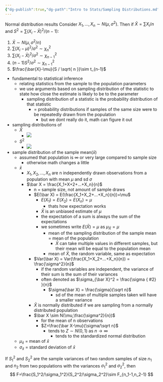 ```yaml
---
{"dg-publish":true,"dg-path":"Intro to Stats/Sampling Distributions.md","permalink":"/intro-to-stats/sampling-distributions/","created":"2024-02-14T13:31:33.662-05:00","updated":"2025-07-07T17:21:02.466-04:00"}
---
```


Normal distribution results
Consider $X_{1},\dots,X_{n}\sim N(\mu,\sigma^2)$. Then if $\bar{X}=\sum X_{i}/n$ and $S^2=\sum(X_{i}-\bar{X})^2 / (n-1):$
1. $\bar{X}\sim N(\mu,\sigma^2/n)$
2. $\sum(X_{i}-\mu)^2 / \sigma^2 \sim \chi_{n}^2$
3. $\sum (X_{i}-\bar{X})^2/ \sigma^2 \sim \chi_{n-1}^2$
4. $(n-1)S^2 / \sigma^2\sim \chi_{n-1}^2$
5. $\frac{\bar{X}-\mu}{S / \sqrt{ n }}\sim t_{n-1}$














- fundamental to statistical inference
	- relating statistics from the sample to the population parameters
	- we use arguments based on sampling distribution of the statistic to state how close the estimate is likely to be to the parameter
		- sampling distribution of a statistic is the probability distribution of that statistic
			- = probability distributions if samples of the same size were to be repeatedly drawn from the population
				- but we dont really do it, math can figure it out
- sampling distributions of 
	- $\bar X$
		- ![](https://i.imgur.com/Ft3MuyN.png)
	- $S^2$  
		- ![](https://i.imgur.com/Vbqdldh.png)
- sample distribution of the sample mean($\bar x$)
	- assumed that population is $\infty$ or very large compared to sample size
		- otherwise math changes a little
	- $\bar x$
		- $X_1,X_2,...,X_n$ are n independently drawn observations from a population with mean $\mu$ and sd $\sigma$
		- $\bar X = \frac{X_1+X+2+...+X_n}{n}$
			- n = sample size, not amount of sample draws
			- $E(\bar X) = E(\frac{X_1+X_2+...+X_n}{n})=\mu$
				- $E(X_1) = E(X_2) = E(X_n) = \mu$
					- thats how expectation works
				- $\bar X$ is an unbiased estimate of $\mu$
				- the expectation of a sum is always the sum of the expectations
				- we sometimes write $E(\bar X) = \mu$ as $\mu_{\bar X} = \mu$
					- mean of the sampling distribution of the sample mean = mean of the population
						- $\bar X$ can take multiple values in different samples, but their mean will be equal to the population mean
					- mean of $\bar X$, the random variable, same as expectation
			- $Var(\bar X) = Var(\frac{X_1+X_2+...+X_n}{n}) = \frac{\sigma^2}{n}$
				- if the random variables are independent, the variance of their sum is the sum of their variances
				- often denoted as $\sigma_{\bar X}^2 = \frac{\sigma
{ #2}
}{n}$
					- $\sigma(\bar X) = \frac{\sigma}{\sqrt n}$ 
						- sd of the mean of multiple samples taken will have a smaller variance
			- $\bar X$ is normally distributed if we are sampling from a normally distributed population
			- $\bar X \sim N(\mu,\frac{\sigma^2}{n})$ 
				- for the mean of n observations
				- $Z=\frac{\bar X-\mu}{\sigma/\sqrt n}$
					- tends to $Z\sim N(0,1)$ as $n \rightarrow \infty$
						- tends to the standardized normal distribution
	- $\mu_{\bar x}$ = mean of $\bar x$ 
	- $\sigma_{\bar x}$ = standard deviation of $\bar x$

If $S_{1}^2$ and $S_{2}^2$ are the sample variances of two random samples of size $n_{1}$ and $n_{2}$ from two populations with the variances $\sigma_{1}^2$ and $\sigma_{2}^2$, then
$$
F=\frac{S_1^2/\sigma_1^2}{S_2^2/\sigma_2^2}\sim F_{n_1-1,n_2-1}
$$

